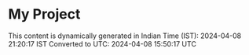 # My Project

This content is dynamically generated in Indian Time (IST): 2024-04-08 21:20:17 IST
Converted to UTC: 2024-04-08 15:50:17 UTC
